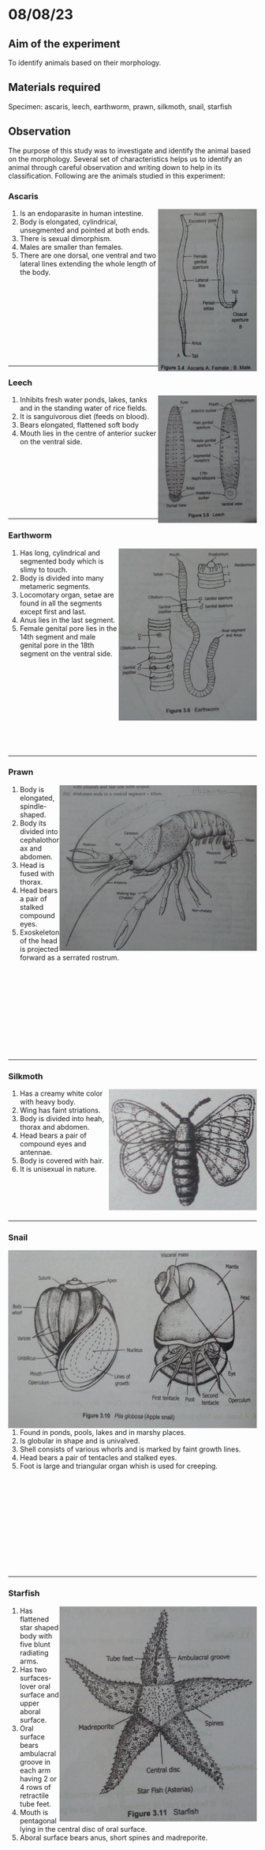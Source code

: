 # 08/08/23 

## Aim of the experiment
To identify animals based on their morphology.

## Materials required
Specimen: ascaris, leech, earthworm, prawn, silkmoth, snail, starfish

## Observation
The purpose of this study was to investigate and identify the animal based on the morphology. Several set of characteristics helps us to identify an animal through careful observation and writing down to help in its classification. Following are the animals studied in this experiment:

### Ascaris 

<img src="pics/exp2/ascaris.png" align=right width=200>

1. Is an endoparasite in human intestine.
2. Body is elongated, cylindrical, unsegmented and pointed at both ends. 
3. There is sexual dimorphism.
4. Males are smaller than females.
5. There are one dorsal, one ventral and two lateral lines extending the whole length of the body. 

<br><br><br><br><br><br><br><br><br>

---

### Leech 

<img src='pics/exp2/leech.png' width=200 align=right>

1. Inhibits fresh water ponds, lakes, tanks and in the standing water of rice fields. 
2. It is sanguivorous diet (feeds on blood). 
3. Bears elongated, flattened soft body
4. Mouth lies in the centre of anterior sucker on the ventral side. 

<br><br><br><br><br><br><br>

---

### Earthworm 

<img src=pics/exp2/earthworm.png align=right width=280>

1. Has long, cylindrical and segmented body which is slimy to touch. 
2. Body is divided into many metameric segments.
3. Locomotary organ, setae are found in all the segments except first and last. 
4. Anus lies in the last segment.
5. Female genital pore lies in the 14th segment and male genital pore in the 18th segment on the ventral side. 

<br><br><br><br><br><br><br><br><br><br>

---

### Prawn 

<img src='pics/exp2/prawn.png' width=400 align=right>

1. Body is elongated, spindle-shaped.
2. Body its divided into cephalothorax and abdomen. 
3. Head is fused with thorax.
4. Head bears a pair of stalked compound eyes. 
5. Exoskeleton of the head is projected forward as a serrated rostrum. 

<br><br><br><br><br><br><br><br><br><br>

---

### Silkmoth 

<img src='pics/exp2/silkmoth.png' width=300 align=right> 

1. Has a creamy white color with heavy body. 
2. Wing has faint striations.
3. Body is divided into heah, thorax and abdomen.
4. Head bears a pair of compound eyes and antennae.
5. Body is covered with hair.
6. It is unisexual in nature. 

<br><br><br><br>

---

### Snail 

<img src='pics/exp2/snail.png' align=right height=360>

1. Found in ponds, pools, lakes and in marshy places. 
2. Is globular in shape and is univalved.
3. Shell consists of various whorls and is marked by faint growth lines. 
4. Head bears a pair of tentacles and stalked eyes.
5. Foot is large and triangular organ whish is used for creeping. 

<br><br><br><br><br><br><br><br><br><br><br>

---

### Starfish 

<img src='pics/exp2/starfish' align=right width=400>

1. Has flattened star shaped body with five blunt radiating arms. 
2. Has two surfaces- lover oral surface and upper aboral surface. 
3. Oral surface bears ambulacral groove in each arm having 2 or 4 rows of retractile tube feet.
4. Mouth is pentagonal lying in the central disc of oral surface. 
5. Aboral surface bears anus, short spines and madreporite.